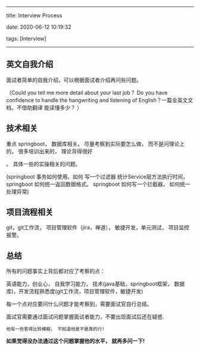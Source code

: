 
  

---

  

title: Interview Process

  

date: 2020-06-12 10:19:32

  

tags: [Interview]

  

---

  
  

## 英文自我介绍

  

面试者简单的自我介绍，可以根据面试者介绍再问些问题。

（Could you tell me more detail about your last job？ Do you have confidence to handle the hangwriting and listening of English？一篇全英文文档，不借助翻译 能读懂多少？ ）

  

  

## 技术相关

  

重点 springboot， 数据库相关。 尽量考察到实际要怎么做， 而不是问理论上的， 很多培训出来的， 理论背得很好

。 具体一些的实操相关的问题。

  

(springboot 事务如何使用。如何 写一个过滤器 统计Service层方法执行时间， springboot 如何统一返回数据格式。 springboot 如何写一个拦截器， 如何统一处理异常)

  

  

## 项目流程相关

  

git，git工作流， 项目管理软件（jira，禅道）， 敏捷开发，单元测试， 项目监控报警。

  
  

## 总结

所有的问题事实上背后都对应了考察的点：

英语能力，创业心， 自我学习能力， 技术(java基础，springboot框架， 数据库)，开发流程熟悉度(git工作流，项目管理软件，敏捷开发)

  

每一个点对应要问什么问题才能考察到，需要面试官自行总结。

  

面试官需要通过面试问题掌握面试者能力，不要出现面试后还在疑惑.

```
他有一些答得比较模糊， 不知道他是不是真的行!
```

**如果觉得没办法通过这个问题掌握他的水平， 就再多问一下!**